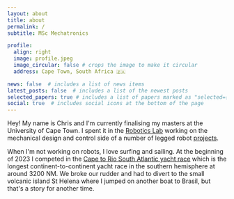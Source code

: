 ```yaml
---
layout: about
title: about
permalink: /
subtitle: MSc Mechatronics

profile:
  align: right
  image: profile.jpeg
  image_circular: false # crops the image to make it circular
  address: Cape Town, South Africa 🇿🇦

news: false  # includes a list of news items
latest_posts: false  # includes a list of the newest posts
selected_papers: true # includes a list of papers marked as "selected={true}"
social: true  # includes social icons at the bottom of the page
---
```


Hey! My name is Chris and I'm currently finalising my masters at the University of Cape Town. I spent it in the [Robotics Lab](https://www.africanroboticsunit.com) working on the mechanical design and control side of a number of legged robot [projects](https://chrismailer.github.io/projects/).

When I'm not working on robots, I love surfing and sailing. At the beginning of 2023 I competed in the [Cape to Rio South Atlantic yacht race](https://en.wikipedia.org/wiki/South_Atlantic_Race) which is the longest continent-to-continent yacht race in the southern hemisphere at around 3200 NM. We broke our rudder and had to divert to the small volcanic island St Helena where I jumped on another boat to Brasil, but that's a story for another time.
